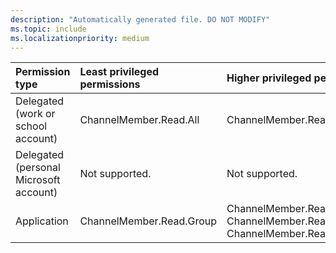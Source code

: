 ```yaml
---
description: "Automatically generated file. DO NOT MODIFY"
ms.topic: include
ms.localizationpriority: medium
---
```


|Permission type|Least privileged permissions|Higher privileged permissions|
|:---|:---|:---|
|Delegated (work or school account)|ChannelMember.Read.All|ChannelMember.ReadWrite.All|
|Delegated (personal Microsoft account)|Not supported.|Not supported.|
|Application|ChannelMember.Read.Group|ChannelMember.Read.All, ChannelMember.ReadWrite.All, ChannelMember.ReadWrite.Group|

